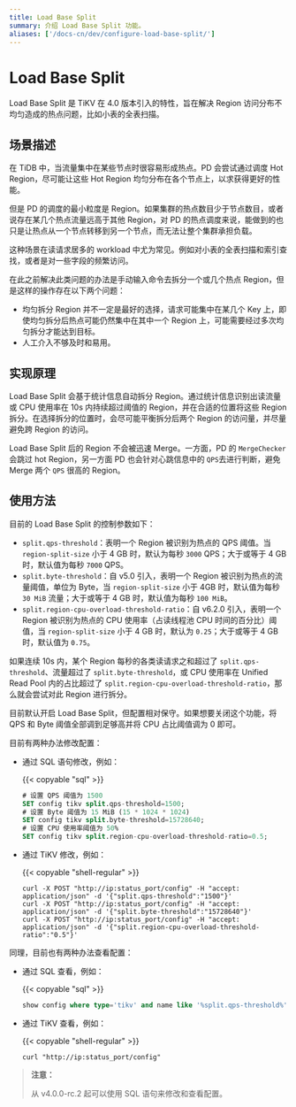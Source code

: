 ```yaml
---
title: Load Base Split
summary: 介绍 Load Base Split 功能。
aliases: ['/docs-cn/dev/configure-load-base-split/']
---
```


# Load Base Split 

Load Base Split 是 TiKV 在 4.0 版本引入的特性，旨在解决 Region 访问分布不均匀造成的热点问题，比如小表的全表扫描。

## 场景描述

在 TiDB 中，当流量集中在某些节点时很容易形成热点。PD 会尝试通过调度 Hot Region，尽可能让这些 Hot Region 均匀分布在各个节点上，以求获得更好的性能。

但是 PD 的调度的最小粒度是 Region。如果集群的热点数目少于节点数目，或者说存在某几个热点流量远高于其他 Region，对 PD 的热点调度来说，能做到的也只是让热点从一个节点转移到另一个节点，而无法让整个集群承担负载。

这种场景在读请求居多的 workload 中尤为常见。例如对小表的全表扫描和索引查找，或者是对一些字段的频繁访问。

在此之前解决此类问题的办法是手动输入命令去拆分一个或几个热点 Region，但是这样的操作存在以下两个问题：

- 均匀拆分 Region 并不一定是最好的选择，请求可能集中在某几个 Key 上，即使均匀拆分后热点可能仍然集中在其中一个 Region 上，可能需要经过多次均匀拆分才能达到目标。
- 人工介入不够及时和易用。

## 实现原理

Load Base Split 会基于统计信息自动拆分 Region。通过统计信息识别出读流量或 CPU 使用率在 10s 内持续超过阈值的 Region，并在合适的位置将这些 Region 拆分。在选择拆分的位置时，会尽可能平衡拆分后两个 Region 的访问量，并尽量避免跨 Region 的访问。

Load Base Split 后的 Region 不会被迅速 Merge。一方面，PD 的 `MergeChecker` 会跳过 hot Region，另一方面 PD 也会针对心跳信息中的 `QPS`去进行判断，避免 Merge 两个 `QPS` 很高的 Region。

## 使用方法

目前的 Load Base Split 的控制参数如下：

- `split.qps-threshold`：表明一个 Region 被识别为热点的 QPS 阈值。当 `region-split-size` 小于 4 GB 时，默认为每秒 `3000` QPS；大于或等于 4 GB 时，默认值为每秒 `7000` QPS。
- `split.byte-threshold`：自 v5.0 引入，表明一个 Region 被识别为热点的流量阈值，单位为 Byte，当 `region-split-size` 小于 4GB 时，默认值为每秒 `30 MiB` 流量；大于或等于 4 GB 时，默认值为每秒 `100 MiB`。
- `split.region-cpu-overload-threshold-ratio`：自 v6.2.0 引入，表明一个 Region 被识别为热点的 CPU 使用率（占读线程池 CPU 时间的百分比）阈值，当 `region-split-size` 小于 4 GB 时，默认为 `0.25`；大于或等于 4 GB 时，默认值为 `0.75`。

如果连续 10s 内，某个 Region 每秒的各类读请求之和超过了 `split.qps-threshold`、流量超过了 `split.byte-threshold`，或 CPU 使用率在 Unified Read Pool 内的占比超过了 `split.region-cpu-overload-threshold-ratio`，那么就会尝试对此 Region 进行拆分。

目前默认开启 Load Base Split，但配置相对保守。如果想要关闭这个功能，将 QPS 和 Byte 阈值全部调到足够高并将 CPU 占比阈值调为 0 即可。

目前有两种办法修改配置：

- 通过 SQL 语句修改，例如：

    {{< copyable "sql" >}}

    ```sql
    # 设置 QPS 阈值为 1500
    SET config tikv split.qps-threshold=1500;
    # 设置 Byte 阈值为 15 MiB (15 * 1024 * 1024)
    SET config tikv split.byte-threshold=15728640;
    # 设置 CPU 使用率阈值为 50%
    SET config tikv split.region-cpu-overload-threshold-ratio=0.5;
    ```

- 通过 TiKV 修改，例如：

    {{< copyable "shell-regular" >}}

    ```shell
    curl -X POST "http://ip:status_port/config" -H "accept: application/json" -d '{"split.qps-threshold":"1500"}'
    curl -X POST "http://ip:status_port/config" -H "accept: application/json" -d '{"split.byte-threshold":"15728640"}'
    curl -X POST "http://ip:status_port/config" -H "accept: application/json" -d '{"split.region-cpu-overload-threshold-ratio":"0.5"}'
    ```

同理，目前也有两种办法查看配置：

- 通过 SQL 查看，例如：

    {{< copyable "sql" >}}

    ```sql
    show config where type='tikv' and name like '%split.qps-threshold%'
    ```

- 通过 TiKV 查看，例如：

    {{< copyable "shell-regular" >}}

    ```shell
    curl "http://ip:status_port/config"
    ```

> **注意：**
>
> 从 v4.0.0-rc.2 起可以使用 SQL 语句来修改和查看配置。
